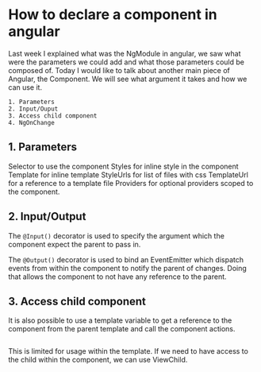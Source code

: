 # How to declare a component in angular

Last week I explained what was the NgModule in angular, we saw what were the parameters we could add and what those parameters could be composed of.
Today I would like to talk about another main piece of Angular, the Component.
We will see what argument it takes and how we can use it.

```
1. Parameters
2. Input/Ouput
3. Access child component
4. NgOnChange
```

## 1. Parameters

Selector to use the component
Styles for inline style in the component
Template for inline template
StyleUrls for list of files with css
TemplateUrl for a reference to a template file
Providers for optional providers scoped to the component.

## 2. Input/Output

The `@Input()` decorator is used to specify the argument which the component expect the parent to pass in.

The `@Output()` decorator is used to bind an EventEmitter which dispatch events from within the component to notify the parent of changes. Doing that allows the component to not have any reference to the parent.

## 3. Access child component

It is also possible to use a template variable to get a reference to the component from the parent template and call the component actions.

```
```

This is limited for usage within the template. If we need to have access to the child within the component, we can use ViewChild.